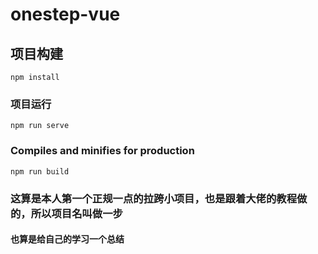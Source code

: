 # onestep-vue

## 项目构建
```
npm install
```

### 项目运行
```
npm run serve
```

### Compiles and minifies for production
```
npm run build
```

### 这算是本人第一个正规一点的拉跨小项目，也是跟着大佬的教程做的，所以项目名叫做一步
#### 也算是给自己的学习一个总结

